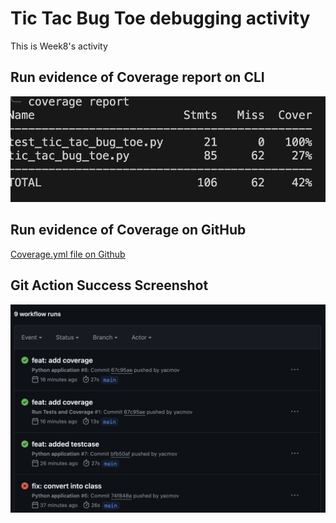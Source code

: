 # Tic Tac Bug Toe debugging activity

This is Week8's activity

## Run evidence of Coverage report on CLI

<img src="src/img/image.png" width="800" height="auto">

## Run evidence of Coverage on GitHub

[Coverage.yml file on Github](https://github.com/yacmov/activity_follow_up---session-08/blob/main/.github/workflows/main.yml)

## Git Action Success Screenshot

<img src="src/img/image-1.png" width="800" height="auto">

<!-- TODO: Generate Sphinx documentation and deploy -->
